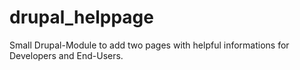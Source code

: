 # drupal_helppage

Small Drupal-Module to add two pages with helpful informations for Developers and End-Users.
